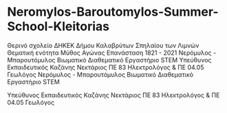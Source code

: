 # Neromylos-Baroutomylos-Summer-School-Kleitorias
Θερινό σχολείο  ΔΗΚΕΚ  Δήμου Καλαβρύτων  Σπηλαίου των  Λιμνών  Θεματική ενότητα Μύθος  Αγώνας  Επανάσταση   1821 - 2021                                Νερόμυλος  -  Μπαρουτόμυλος Βιωματικό  Διαθεματικό Εργαστήριο  STEM  Υπεύθυνος Εκπαιδευτικός Καζάνης Νεκτάριος   ΠΕ 83 Ηλεκτρολόγος &amp; ΠΕ 04.05 Γεωλόγος
Νερόμυλος  -  Μπαρουτόμυλος
Βιωματικό  Διαθεματικό Εργαστήριο  STEM

Υπεύθυνος Εκπαιδευτικός
Καζάνης Νεκτάριος   ΠΕ 83 Ηλεκτρολόγος & ΠΕ 04.05 Γεωλόγος
